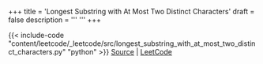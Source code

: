 +++
title = 'Longest Substring with At Most Two Distinct Characters'
draft = false
description =  '''
'''
+++

{{< include-code "content/leetcode/_leetcode/src/longest_substring_with_at_most_two_distinct_characters.py" "python" >}}
[Source](https://github.com/grind-rip/leetcode/blob/master/src/longest_substring_with_at_most_two_distinct_characters.py) | [LeetCode](https://leetcode.com/problems/longest-substring-with-at-most-two-distinct-characters)

